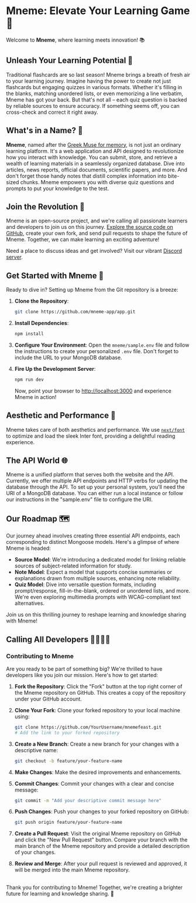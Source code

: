 # Mneme: Elevate Your Learning Game 🚀

Welcome to **Mneme**, where learning meets innovation! 📚

## Unleash Your Learning Potential 🌟

Traditional flashcards are so last season! Mneme brings a breath of fresh air to your learning journey. Imagine having the power to create not just flashcards but engaging quizzes in various formats. Whether it's filling in the blanks, matching unordered lists, or even memorizing a line verbatim, Mneme has got your back. But that's not all – each quiz question is backed by reliable sources to ensure accuracy. If something seems off, you can cross-check and correct it right away.

## What's in a Name? 🤔

**Mneme**, named after the [Greek Muse for memory](https://en.wikipedia.org/wiki/Mneme), is not just an ordinary learning platform. It's a web application and API designed to revolutionize how you interact with knowledge. You can submit, store, and retrieve a wealth of learning materials in a seamlessly organized database. Dive into articles, news reports, official documents, scientific papers, and more. And don't forget those handy notes that distill complex information into bite-sized chunks. Mneme empowers you with diverse quiz questions and prompts to put your knowledge to the test.

## Join the Revolution 🚀

Mneme is an open-source project, and we're calling all passionate learners and developers to join us on this journey. [Explore the source code on GitHub](https://github.com/mneme-app/app.git), create your own fork, and send pull requests to shape the future of Mneme. Together, we can make learning an exciting adventure!

Need a place to discuss ideas and get involved? Visit our vibrant [Discord server](https://discord.gg/PcsjqPFh).

## Get Started with Mneme 🏁

Ready to dive in? Setting up Mneme from the Git repository is a breeze:

1. **Clone the Repository**:
   ```bash
   git clone https://github.com/mneme-app/app.git
   ```

2. **Install Dependencies**:
   ```bash
   npm install
   ```

3. **Configure Your Environment**:
   Open the `mneme/sample.env` file and follow the instructions to create your personalized `.env` file. Don't forget to include the URL to your MongoDB database.

4. **Fire Up the Development Server**:
   ```bash
   npm run dev
   ```

   Now, point your browser to [http://localhost:3000](http://localhost:3000) and experience Mneme in action!

## Aesthetic and Performance 🎨

Mneme takes care of both aesthetics and performance. We use [`next/font`](https://nextjs.org/docs/basic-features/font-optimization) to optimize and load the sleek Inter font, providing a delightful reading experience.

## The API World 🌐

Mneme is a unified platform that serves both the website and the API. Currently, we offer multiple API endpoints and HTTP verbs for updating the database through the API. To set up your personal system, you'll need the URI of a MongoDB database. You can either run a local instance or follow our instructions in the "sample.env" file to configure the URI.


## Our Roadmap 🗺️

Our journey ahead involves creating three essential API endpoints, each corresponding to distinct Mongoose models. Here's a glimpse of where Mneme is headed:

- **Source Model**: We're introducing a dedicated model for linking reliable sources of subject-related information for study.
- **Note Model**: Expect a model that supports concise summaries or explanations drawn from multiple sources, enhancing note reliability.
- **Quiz Model**: Dive into versatile question formats, including prompt/response, fill-in-the-blank, ordered or unordered lists, and more. We're even exploring multimedia prompts with WCAG-compliant text alternatives.

Join us on this thrilling journey to reshape learning and knowledge sharing with Mneme!

## Calling All Developers 👩‍💻👨‍💻

### Contributing to Mneme

Are you ready to be part of something big? We're thrilled to have developers like you join our mission. Here's how to get started:

1. **Fork the Repository**:
   Click the "Fork" button at the top right corner of the Mneme repository on GitHub. This creates a copy of the repository under your GitHub account.

2. **Clone Your Fork**:
   Clone your forked repository to your local machine using:
   ```bash
   git clone https://github.com/YourUsername/mnemefeast.git
   # Add the link to your forked repository
   ```

3. **Create a New Branch**:
   Create a new branch for your changes with a descriptive name:
   ```bash
   git checkout -b feature/your-feature-name
   ```

4. **Make Changes**:
   Make the desired improvements and enhancements.

5. **Commit Changes**:
   Commit your changes with a clear and concise message:
   ```bash
   git commit -m "Add your descriptive commit message here"
   ```

6. **Push Changes**:
   Push your changes to your forked repository on GitHub:
   ```bash
   git push origin feature/your-feature-name
   ```

7. **Create a Pull Request**:
   Visit the original Mneme repository on GitHub and click the "New Pull Request" button. Compare your branch with the main branch of the Mneme repository and provide a detailed description of your changes.

8. **Review and Merge**:
   After your pull request is reviewed and approved, it will be merged into the main Mneme repository.


<br>
Thank you for contributing to Mneme! Together, we're creating a brighter future for learning and knowledge sharing. 🌟
